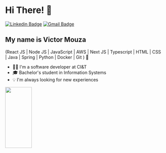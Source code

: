 
<h1>Hi There! 👋</h1>

[![Linkedin Badge](https://img.shields.io/badge/-LinkedIn-6633cc?style=flat-square&logo=Linkedin&logoColor=white&link=https://www.linkedin.com/in/victor-mouza/)](https://www.linkedin.com/in/victor-mouza/)
[![Gmail Badge](https://img.shields.io/badge/-mouzavictor@gmail.com-6633cc?style=flat-square&logo=Gmail&logoColor=white&link=mailto:mouzavictor@gmail.com)](mailto:mouzavictor@gmail.com)

## My name is Victor Mouza

(React JS | Node JS | JavaScript | AWS | Next JS | Typescript | HTML | CSS | Java | Spring | Python | Docker | Git ) 🚀
- 👨‍💻 I'm a software developer at CI&T
- 🎓 Bachelor's student in Information Systems
- 💡 I'm always looking for new experiences

<div align="left">
  <img width="41%" height="195px" src="https://github-readme-stats.vercel.app/api/top-langs/?username=OmagnetFirel&layout=compact&hide_border=true&title_color=8f00ff&text_color=ffffff&bg_color=0d1117" />
 </div>





